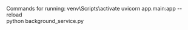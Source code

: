 Commands for running:
venv\Scripts\activate
uvicorn app.main:app --reload                
python background_service.py  
